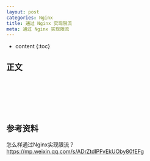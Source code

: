 ```yaml
---
layout: post
categories: Nginx
title: 通过 Nginx 实现限流
meta: 通过 Nginx 实现限流
---
```

* content
{:toc}

## 正文






<br/><br/><br/><br/><br/>
## 参考资料

怎么样通过Nginx实现限流？ <https://mp.weixin.qq.com/s/ADrZtdlPFvEkUOby80fEFg>


